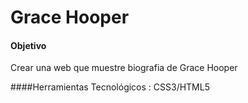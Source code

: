 ﻿# Grace Hooper
#### Objetivo 
Crear una web que muestre biografia de Grace Hooper

####Herramientas Tecnológicos : CSS3/HTML5
